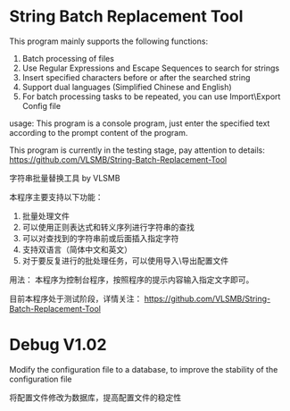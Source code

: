 # String Batch Replacement Tool

This program mainly supports the following functions:
1. Batch processing of files
2. Use Regular Expressions and Escape Sequences to search for strings
3. Insert specified characters before or after the searched string
4. Support dual languages (Simplified Chinese and English)
5. For batch processing tasks to be repeated, you can use Import\Export Config file

usage:
This program is a console program, just enter the specified text according to the prompt content of the program.

This program is currently in the testing stage, pay attention to details:
https://github.com/VLSMB/String-Batch-Replacement-Tool

字符串批量替换工具 by VLSMB

本程序主要支持以下功能：
1. 批量处理文件
2. 可以使用正则表达式和转义序列进行字符串的查找
3. 可以对查找到的字符串前或后面插入指定字符
4. 支持双语言（简体中文和英文）
5. 对于要反复进行的批处理任务，可以使用导入\导出配置文件

用法：
本程序为控制台程序，按照程序的提示内容输入指定文字即可。

目前本程序处于测试阶段，详情关注：
https://github.com/VLSMB/String-Batch-Replacement-Tool

# Debug V1.02
Modify the configuration file to a database, to improve the stability of the configuration file

将配置文件修改为数据库，提高配置文件的稳定性
